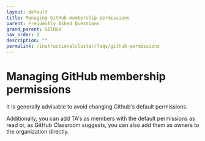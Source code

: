 ```yaml
---
layout: default
title: Managing GitHub membership permissions
parent: Frequently Asked Questions
grand_parent: GITHUB
nav_order: 2
description: ""
permalink: /instructionalcluster/faqs/github-permissions
---
```


# Managing GitHub membership permissions

It is generally advisable to avoid changing Github's default permissions.

Additionally, you can add TA's as members with the default permissions as read or, as GitHub Classroom suggests, you can also add them as owners to the organization directly.
